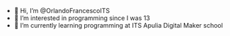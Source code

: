 - 👋 Hi, I’m @OrlandoFrancescoITS
- 👀 I’m interested in programming since I was 13
- 🌱 I’m currently learning  programming at ITS Apulia Digital Maker school
